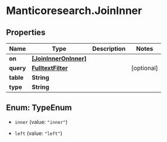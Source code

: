 # Manticoresearch.JoinInner

## Properties

Name | Type | Description | Notes
------------ | ------------- | ------------- | -------------
**on** | [**[JoinInnerOnInner]**](JoinInnerOnInner.md) |  | 
**query** | [**FulltextFilter**](FulltextFilter.md) |  | [optional] 
**table** | **String** |  | 
**type** | **String** |  | 



## Enum: TypeEnum


* `inner` (value: `"inner"`)

* `left` (value: `"left"`)




